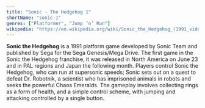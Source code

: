 ```yaml
---
title: "Sonic - The Hedgehog 1"
shortName: "sonic-1"
genres: ["Platformer", "Jump ’n’ Run"]
wikipedia: "https://en.wikipedia.org/wiki/Sonic_the_Hedgehog_(1991_video_game)"
---
```

**Sonic the Hedgehog** is a 1991 platform game developed by Sonic Team and published by Sega for the Sega Genesis/Mega Drive. The first game in the Sonic the Hedgehog franchise, it was released in North America on June 23 and in PAL regions and Japan the following month. Players control Sonic the Hedgehog, who can run at supersonic speeds; Sonic sets out on a quest to defeat Dr. Robotnik, a scientist who has imprisoned animals in robots and seeks the powerful Chaos Emeralds. The gameplay involves collecting rings as a form of health, and a simple control scheme, with jumping and attacking controlled by a single button. 